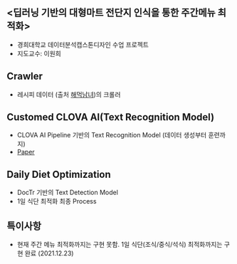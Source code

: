 ## <딥러닝 기반의 대형마트 전단지 인식을 통한 주간메뉴 최적화> 
 - 경희대학교 데이터분석캡스톤디자인 수업 프로젝트
 - 지도교수: 이원희


## Crawler
 - 레시피 데이터 (출처 [해먹남녀](https://haemukja.com/))의 크롤러

## Customed CLOVA AI(Text Recognition Model)
 - CLOVA AI Pipeline 기반의 Text Recognition Model (데이터 생성부터 훈련까지)
 - [Paper](https://arxiv.org/abs/1904.01906)

## Daily Diet Optimization 
 - DocTr 기반의 Text Detection Model
 - 1일 식단 최적화 최종 Process

## 특이사항
- 현재 주간 메뉴 최적화까지는 구현 못함. 1일 식단(조식/중식/석식) 최적화까지는 구현 완료 (2021.12.23)
